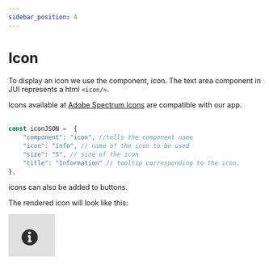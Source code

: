 ```yaml
---
sidebar_position: 4
---
```


# Icon

To display an icon we use the component, icon.
The text area component in JUI represents a html `<icon/>`.

Icons available at [Adobe Spectrum Icons](https://spectrum.adobe.com/page/icons/) are compatible with our app. 

```js title="icon.js"

const iconJSON =  {
    "component": "icon", //tells the component name
    "icon": "info", // name of the icon to be used
    "size": "S", // size of the icon
    "title": "Information" // tooltip corresponding to the icon.
},

```

icons can also be added to buttons. 

The rendered icon will look like this:

![icon](imgs/info_icon.png "Icon")

